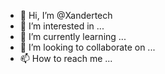 - 👋 Hi, I’m @Xandertech
- 👀 I’m interested in ...
- 🌱 I’m currently learning ...
- 💞️ I’m looking to collaborate on ...
- 📫 How to reach me ...

<!---
Xandertech/Xandertech is a ✨ special ✨ repository because its `README.md` (this file) appears on your GitHub profile.
You can click the Preview link to take a look at your changes.
--->
